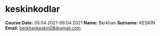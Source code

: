 # keskinkodlar




**Course Date:** 05.04.2021-09.04.2021
**Name:** Berkhan
**Surname:** KESKİN
**Email:** berkhankeskin08@gmail.com  



